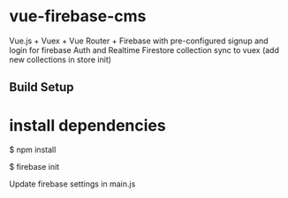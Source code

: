 # vue-firebase-cms

Vue.js + Vuex + Vue Router + Firebase with pre-configured signup and login for firebase Auth and Realtime Firestore collection sync to vuex (add new collections in store init)

## Build Setup

# install dependencies
$ npm install

$ firebase init

Update firebase settings in main.js
